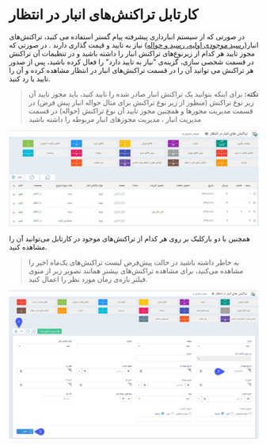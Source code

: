 # کارتابل تراکنش‌های انبار در انتظار 

در صورتی که از سیستم انبارداری پیشرفته پیام گستر استفاده می کنید، تراکنش‌های انبار([رسید موجودی اولیه، رسید و حواله](https://github.com/1stco/PayamGostarDocs/blob/master/help2.5.4/Buy-warehouse-sales/Store/sabthavale-resid/moshtarak-resid-havale.md)) نیاز به تایید و قیمت گذاری دارند . در صورتی که مجوز تایید هر کدام از زیرنوع‌های تراکنش انبار را داشته باشید و در تنظیمات آن تراکنش در قسمت شخصی سازی، گزینه‌ی "نیاز به تایید دارد" را فعال کرده باشید، پس از صدور هر تراکنش می توانید آن را در قسمت تراکنش‌های انبار در انتظار مشاهده کرده و آن را تایید یا رد کنید.

> **نکته:** برای اینکه بتوانید یک تراکنش انبار صادر شده را تایید کنید، باید مجوز تایید آن زیر نوع تراکنش (منظور از زیر نوع تراکنش برای مثال حواله انبار پیش فرض)  در قسمت مدیریت مجوزها و همچنین مجوز تایید آن نوع تراکنش (حواله) در قسمت مدیریت انبار ، مدیریت  مجوزهای انبار  مربوطه را داشته باشید

![](Cable3.jpg)

همچنین  با دو بارکلیک بر روی هر کدام از تراکنش‌های موجود در کارتابل می‌توانید آن را مشاهده کنید.

> به خاطر داشته باشید در حالت پیش‌فرض لیست تراکنش‌های یک‌ماه اخیر را مشاهده می‌کنید، برای مشاهده تراکنش‌های بیشتر همانند تصویر زیر از منوی فیلتر بازه‌‌ی زمان مورد نظر را اعمال کنید.

![](1.png)